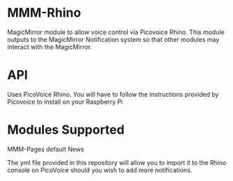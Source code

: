 # MMM-Rhino
MagicMirror module to allow voice control via Picovoice Rhino. This module outputs to the MagicMirror Notification system so that other modules may interact with the MagicMirror.

# API
Uses PicoVoice Rhino. You will have to follow the instructions provided by Picovoice to install on your Raspberry Pi

# Modules Supported
MMM-Pages
default News

The yml file provided in this repository will allow you to import it to the Rhino console on PicoVoice should you wish to add more notifications.
